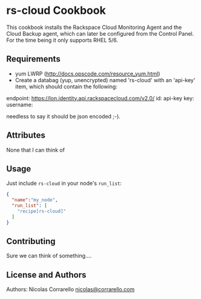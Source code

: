rs-cloud Cookbook
=================
This cookbook installs the Rackspace Cloud Monitoring Agent and the Cloud Backup agent, which can later be configured from the Control Panel. For the time being it only supports RHEL 5/6.

Requirements
------------
- yum LWRP (http://docs.opscode.com/resource_yum.html)
- Create a databag (yup, unencrypted) named 'rs-cloud' with an 'api-key' item, which should contain the following:

endpoint: https://lon.identity.api.rackspacecloud.com/v2.0/
id:       api-key
key:      <your Rackspace Cloud API Key>
username: <your username>

needless to say it should be json encoded ;-).

Attributes
----------
None that I can think of

Usage
-----
Just include `rs-cloud` in your node's `run_list`:

```json
{
  "name":"my_node",
  "run_list": [
    "recipe[rs-cloud]"
  ]
}
```

Contributing
------------
Sure we can think of something....


License and Authors
-------------------
Authors: Nicolas Corrarello <nicolas@corrarello.com>
